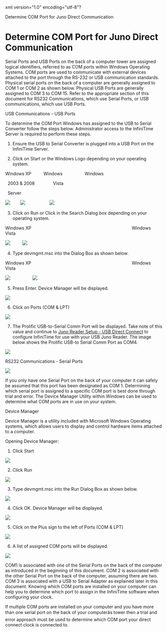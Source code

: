 xml version="1.0" encoding="utf-8"?





Determine COM Port for Juno Direct Communication




# Determine COM Port for Juno Direct Communication

Serial Ports and USB Ports on the back of a computer tower are assigned logical identifiers, referred to as COM ports within Windows Operating Systems. COM ports are used to communicate with external devices attached to the port through the RS-232 or USB communication standards. Physical serial ports on the back of a computer are generally assigned to COM 1 or COM 2 as shown below. Physical USB Ports are generally assigned to COM 3 to COM 15. Refer to the appropriate section of this document for RS232 Communications, which use Serial Ports, or USB communications, which use USB Ports.

USB Communications - USB Ports

To determine the COM Port Windows has assigned to the USB to Serial Converter follow the steps below. Administrator access to the InfiniTime Server is required to perform these steps.

1. Ensure the USB to Serial Converter is plugged into a USB Port on the InfiniTime Server.

2. Click on Start or the Windows Logo depending on your operating system.

Windows XP          Windows                  Windows

  2003 & 2008               Vista

  Server

![](/img/02_Start_Button.gif)        ![](/img/CH23_HRDW_VistaDevMGMT.gif)                    ![](/img/TS4.gif)

3. Click on Run or Click in the Search Dialog box depending on your operating system.

Windows XP                                                                                  Windows Vista

![](/img/TS1.gif)          ![](/img/TS1.gif)

4. Type devmgmt.msc into the Dialog Box as shown below.

Windows XP                                                                                  Windows Vista

![](/img/Start.gif)                  ![](/img/CH23_HRDW_Vista_Devmgmtmsc.gif)

5. Press Enter. Device Manager will be displayed.

![](/img/CH23_HRDW_COM.gif)

6. Click on Ports (COM & LPT)

![](/img/Start.gif)

7. The Prolific USB-to-Serial Comm Port will be displayed. Take note of this value and continue to [Juno Reader Setup - USB Direct Connect](Juno_Reader_Setup_-_USB_Direct_Connect.md) to configure InfiniTime for use with your USB Juno Reader. The image below shows the Prolific USB-to Serial Comm Port as COM4.

![](/img/CH23_HRDW_COM4.gif)

RS232 Communications - Serial Ports

![](/img/TS3.gif)

If you only have one Serial Port on the back of your computer it can safely be assumed that this port has been designated as COM 1. Determining which serial port is assigned to a specific COM port is best done through trial and error. The Device Manager Utility within Windows can be used to determine what COM ports are in use on your system.

Device Manager

Device Manager is a utility included with Microsoft Windows Operating systems, which allows users to display and control hardware items attached to a computer.

Opening Device Manager:

1. Click Start

![](/img/TS7.gif)

2. Click Run

![](/img/CH23_HRDW_COM.gif)

3. Type devmgmt.msc into the Run Dialog Box as shown below.

![](/img/image15.jpg)

4. Click OK. Device Manager will be displayed.

![](/img/image15.jpg)

5. Click on the Plus sign to the left of Ports (COM & LPT)

![](/img/TS5.gif)

6. A list of assigned COM ports will be displayed.

![](/img/ts2.gif)

COM1 is associated with one of the Serial Ports on the back of the computer as introduced in the beginning of this document. COM 2 is associated with the other Serial Port on the back of the computer, assuming there are two. COM 3 is associated with a USB to Serial Adapter as explained later in this document. Knowing which COM ports are installed on your computer can help you to determine which port to assign in the InfiniTime software when configuring your clock.

If multiple COM ports are installed on your computer and you have more than one serial port on the back of your computerâs tower then a trial and error approach must be used to determine which COM port your direct connect clock is connected to.